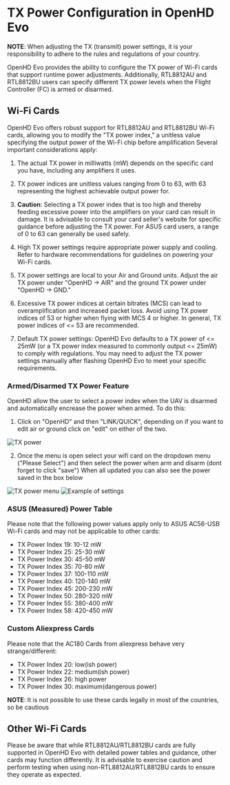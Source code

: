# TX Power Configuration in OpenHD Evo

**NOTE**: When adjusting the TX (transmit) power settings, it is your responsibility to adhere to the rules and regulations of your country.

OpenHD Evo provides the ability to configure the TX power of Wi-Fi cards that support runtime power adjustments. Additionally, RTL8812AU and RTL8812BU users can specify different TX power levels when the Flight Controller (FC) is armed or disarmed.

## Wi-Fi Cards

OpenHD Evo offers robust support for RTL8812AU and RTL8812BU Wi-Fi cards, allowing you to modify the "TX power index," a unitless value specifying the output power of the Wi-Fi chip before amplification Several important considerations apply:

1. The actual TX power in milliwatts (mW) depends on the specific card you have, including any amplifiers it uses.

2. TX power indices are unitless values ranging from 0 to 63, with 63 representing the highest achievable output power for.

3. **Caution**: Selecting a TX power index that is too high and thereby feeding excessive power into the amplifiers on your card can result in damage. It is advisable to consult your card seller's website for specific guidance before adjusting the TX power. For ASUS card users, a range of 0 to 63 can generally be used safely.

4. High TX power settings require appropriate power supply and cooling. Refer to hardware recommendations for guidelines on powering your Wi-Fi cards.

5. TX power settings are local to your Air and Ground units. Adjust the air TX power under "OpenHD -> AIR" and the ground TX power under "OpenHD -> GND."

6. Excessive TX power indices at certain bitrates (MCS) can lead to overamplification and increased packet loss. Avoid using TX power indices of 53 or higher when flying with MCS 4 or higher. In general, TX power indices of &lt;= 53 are recommended.

7. Default TX power settings: OpenHD Evo defaults to a TX power of &lt;= 25mW (or a TX power index measured to commonly output &lt;= 25mW) to comply with regulations. You may need to adjust the TX power settings manually after flashing OpenHD Evo to meet your specific requirements.

### Armed/Disarmed TX Power Feature

OpenHD allow the user to select a power index when the UAV is disarmed and automatically encrease the power when armed. To do this:
1. Click on "OpenHD" and then "LINK/QUICK", depending on if you want to edit air or ground click on "edit" on either of the two.
   
![TX power](/img/assets/TXpower.jpg)

2. Once the menu is open select your wifi card on the dropdown menu ("Please Select") and then select the power when arm and disarm (dont forget to click "save")
When all updated you can also see the power saved in the box below

![TX power menu](/img/assets/TXpowermenu.jpg)
![Example of settings](/img/assets/settingsselected.jpg)


### ASUS (Measured) Power Table
Please note that the following power values apply only to ASUS AC56-USB Wi-Fi cards and may not be applicable to other cards:

- TX Power Index 19: 10-12 mW
- TX Power Index 25: 25-30 mW
- TX Power Index 30: 45-50 mW
- TX Power Index 35: 70-80 mW
- TX Power Index 37: 100-110 mW
- TX Power Index 40: 120-140 mW
- TX Power Index 45: 200-230 mW
- TX Power Index 50: 280-320 mW
- TX Power Index 55: 380-400 mW
- TX Power Index 58: 420-450 mW

### Custom Aliexpress Cards

Please note that the AC180 Cards from aliexpress behave very strange/different:

- TX Power Index 20: low(ish power)
- TX Power Index 22: medium(ish power)
- TX Power Index 26: high power
- TX Power Index 30: maximum(dangerous power)

**NOTE**: It is not possible to use these cards legally in most of the countries, so be cautious

## Other Wi-Fi Cards

Please be aware that while RTL8812AU/RTL8812BU cards are fully supported in OpenHD Evo with detailed power tables and guidance, other cards may function differently. It is advisable to exercise caution and perform testing when using non-RTL8812AU/RTL8812BU cards to ensure they operate as expected.